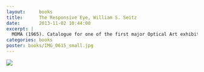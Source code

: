 ```yaml
---
layout:     books
title:      The Responsive Eye, William S. Seitz
date:       2013-11-02 10:44:00
excerpt: |
  MOMA (1965). Catalogue for one of the first major Optical Art exhibitions in New York City.
categories: books
poster: books/IMG_0615_small.jpg
---
```


<div class="grid_12">
  <img src="{% asset_path books/IMG_0615.jpg %}" />
</div>

